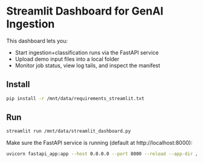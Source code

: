 
# Streamlit Dashboard for GenAI Ingestion

This dashboard lets you:
- Start ingestion+classification runs via the FastAPI service
- Upload demo input files into a local folder
- Monitor job status, view log tails, and inspect the manifest

## Install
```bash
pip install -r /mnt/data/requirements_streamlit.txt
```

## Run
```bash
streamlit run /mnt/data/streamlit_dashboard.py
```

Make sure the FastAPI service is running (default at http://localhost:8000):
```bash
uvicorn fastapi_app:app --host 0.0.0.0 --port 8000 --reload --app-dir /mnt/data
```
